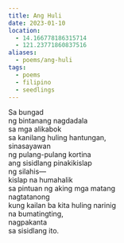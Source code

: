 ```yaml
---
title: Ang Huli
date: 2023-01-10
location:
  - 14.166778186315714
  - 121.23771860837516
aliases:
  - poems/ang-huli
tags:
  - poems
  - filipino
  - seedlings
---
```

Sa bungad  
ng bintanang nagdadala  
sa mga alikabok  
sa kanilang huling hantungan,  
sinasayawan  
ng pulang-pulang kortina  
ang sisidlang pinakikislap  
ng silahis—  
kislap na humahalik  
sa pintuan ng aking mga matang  
nagtatanong  
kung kailan ba kita huling narinig  
na bumatingting,  
nagpakanta  
sa sisidlang ito.  
